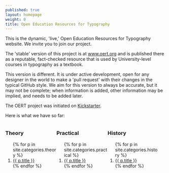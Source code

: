 ```yaml
---
published: true
layout: homepage
weight: 0
title: Open Education Resources for Typography
---
```


<!--
<div style="background: white; width: 100%; text-align:center; padding:1em">
<img src="images/2013-02-18_love.png" width="400px" alt="Praise on Twitter">
</div>
-->

This is the dynamic, 'live,' Open Education Resources for Typography website. We invite you to join our project. 

The 'stable' version of this project is at www.oert.org and is published there as a reputable, fact-checked resource that is used by University-level courses in typography as a textbook. 

This version is different. It is under active development, open for any designer in the world to make a 'pull request' with their changes in the typical GitHub style. We aim for this version to always be accurate, but it may not be complete; when information is added, other information may be implied, and needs to be added later.

The OERT project was initiated on [Kickstarter](http://www.kickstarter.com/projects/cosgaya/oert-open-educational-resources-for-typography).

Here is what we have so far:

<div style="width:32%;float:left">
  <h3>Theory</h3>
  <ol class='category'>
    {% for p in site.categories.theory %}
      <li>
        <a {% if p.url == page.url %}class="active"{% endif %} href="{{ p.url }}">
          {{ p.title }}
        </a>
      </li>
    {% endfor %}
  </ol>
</div>
<div style="width:32%;float:left">
<h3>Practical</h3>
  <ol class='category'>
    {% for p in site.categories.practical %}
      <li>
        <a {% if p.url == page.url %}class="active"{% endif %} href="{{ p.url }}">
          {{ p.title }}
        </a>
      </li>
    {% endfor %}
  </ol>
</div>
<div style="width:32%;float:left">
<h3>History</h3>
  <ol class='category'>
    {% for p in site.categories.history %}
      <li>
        <a {% if p.url == page.url %}class="active"{% endif %} href="{{ p.url }}">
          {{ p.title }}
        </a>
      </li>
    {% endfor %}
  </ol>
</div>

